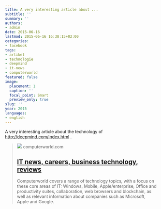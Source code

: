```yaml
---
title: A very interesting article about ...
subtitle: ''
summary: ''
authors:
- admin
date: 2015-06-16
lastmod: 2015-06-16 16:38:15+02:00
categories:
- facebook
tags:
- artikel
- technologie
- deepmind
- it-news
- computerworld
featured: false
image:
  placement: 1
  caption: ''
  focal_point: Smart
  preview_only: true
slug: ''
year: 2015
languages:
- english
---
```


A very interesting article about the technology of http://deepmind.com/index.html .
> [![](https://idge.staticworld.net/ctw/computerworld-logo300x300.png)](http://www.techworld.com/personal-tech/google-deepmind-what-is-it-how-it-works-should-you-be-scared-3615354)
> computerworld.com
> ## [IT news, careers, business technology, reviews](http://www.techworld.com/personal-tech/google-deepmind-what-is-it-how-it-works-should-you-be-scared-3615354)
>
>Computerworld covers a range of technology topics, with a focus on these core areas of IT: Windows, Mobile, Apple/enterprise, Office and productivity suites, collaboration, web browsers and blockchain, as well as relevant information about companies such as Microsoft, Apple and Google.